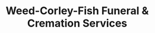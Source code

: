 ---
title: "Weed-Corley-Fish Funeral & Cremation Services"
url: /leander/weed-corley-fish-funeral-und-cremation-services/
shop: Bestattungen
---